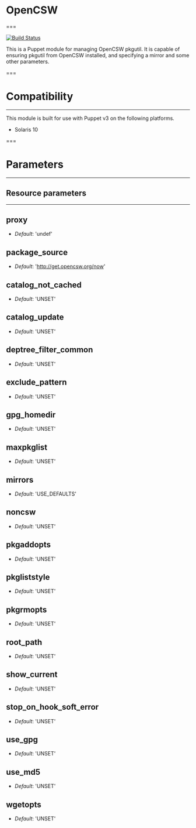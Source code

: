 # OpenCSW
===

[![Build Status](https://travis-ci.org/juliengk/puppet-module-opencsw.png?branch=master)](https://travis-ci.org/juliengk/puppet-module-opencsw)

This is a Puppet module for managing OpenCSW pkgutil. It is capable of ensuring
pkgutil from OpenCSW installed, and specifying a mirror and some other
parameters.

===

# Compatibility
---------------
This module is built for use with Puppet v3 on the following platforms.

* Solaris 10

===

# Parameters
------------

## Resource parameters
---

proxy
-----

- *Default*: 'undef'

package_source
--------------

- *Default*: 'http://get.opencsw.org/now'

catalog_not_cached
------------------

- *Default*: 'UNSET'

catalog_update
--------------

- *Default*: 'UNSET'

deptree_filter_common
---------------------

- *Default*: 'UNSET'

exclude_pattern
---------------

- *Default*: 'UNSET'

gpg_homedir
-----------

- *Default*: 'UNSET'

maxpkglist
----------

- *Default*: 'UNSET'

mirrors
-------

- *Default*: 'USE_DEFAULTS'

noncsw
------

- *Default*: 'UNSET'

pkgaddopts
----------

- *Default*: 'UNSET'

pkgliststyle
------------

- *Default*: 'UNSET'

pkgrmopts
---------

- *Default*: 'UNSET'

root_path
---------

- *Default*: 'UNSET'

show_current
------------

- *Default*: 'UNSET'

stop_on_hook_soft_error
-----------------------

- *Default*: 'UNSET'

use_gpg
-------

- *Default*: 'UNSET'

use_md5
-------

- *Default*: 'UNSET'

wgetopts
--------

- *Default*: 'UNSET'

